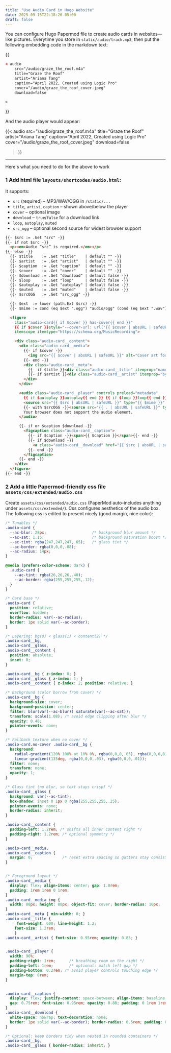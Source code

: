 ```yaml
---
title: "Use Audio Card in Hugo Website"
date: 2025-09-15T22:18:26-05:00
draft: false
---
```


You can configure Hugo Papermod file to create audio cards in websites—like pictures. Everytime you store in `static/audio/track.mp3`, then put the following embedding code in the markdown text:

{{

```html
< audio
    src="/audio/graze_the_roof.m4a"
    title="Graze the Roof"
    artist="Ariana Tang"
    caption="April 2022, Created using Logic Pro"
    cover="/audio/graze_the_roof_cover.jpeg"
    download=false

>
```

}}

And the audio player would appear:

{{< audio
    src="/audio/graze_the_roof.m4a"
    title="Graze the Roof"
    artist="Ariana Tang"
    caption="April 2022, Created using Logic Pro"
    cover="/audio/graze_the_roof_cover.jpeg"
    download=false

>}}

---

Here's what you need to do for the above to work

### 1 Add html file `layouts/shortcodes/audio.html`:

It supports:

- `src` (required) – MP3/WAV/OGG in `/static/...`
- `title`, `artist`, `caption` – shown above/below the player
- `cover` – optional image
- `download` – `true`/`false` for a download link
- `loop`, `autoplay`, `muted`
- `src_ogg` – optional second source for widest browser support

```html
{{- $src := .Get "src" -}}
{{- if not $src -}}
  <p><em>Audio “src” is required.</em></p>
{{- else -}}
  {{- $title    := .Get "title"    | default "" -}}
  {{- $artist   := .Get "artist"   | default "" -}}
  {{- $caption  := .Get "caption"  | default "" -}}
  {{- $cover    := .Get "cover"    | default "" -}}
  {{- $download := .Get "download" | default false -}}
  {{- $loop     := .Get "loop"     | default false -}}
  {{- $autoplay := .Get "autoplay" | default false -}}
  {{- $muted    := .Get "muted"    | default false -}}
  {{- $srcOGG   := .Get "src_ogg" -}}

  {{- $ext  := lower (path.Ext $src) -}}
  {{- $mime := cond (eq $ext ".ogg") "audio/ogg" (cond (eq $ext ".wav") "audio/wav" "audio/mpeg") -}}

  <figure
    class="audio-card{{ if $cover }} has-cover{{ end }}"
    {{ if $cover }}style="--cover-url: url('{{ $cover | absURL | safeURL }}');"{{ end }}
    itemscope itemtype="https://schema.org/MusicRecording">

    <div class="audio-card__content">
      <div class="audio-card__media">
        {{- if $cover -}}
          <img src="{{ $cover | absURL | safeURL }}" alt="Cover art for {{ $title }}" loading="lazy" itemprop="image" />
        {{- end -}}
        <div class="audio-card__meta">
          {{- if $title }}<div class="audio-card__title" itemprop="name">{{ $title }}</div>{{- end }}
          {{- if $artist }}<div class="audio-card__artist" itemprop="byArtist">{{ $artist }}</div>{{- end }}
        </div>
      </div>

      <audio class="audio-card__player" controls preload="metadata"
        {{ if $autoplay }}autoplay{{ end }} {{ if $loop }}loop{{ end }} {{ if $muted }}muted{{ end }}>
        <source src="{{ $src | absURL | safeURL }}" type="{{ $mime }}" />
        {{- with $srcOGG -}}<source src="{{ . | absURL | safeURL }}" type="audio/ogg" />{{- end -}}
        Your browser does not support the audio element.
      </audio>

      {{- if or $caption $download -}}
        <figcaption class="audio-card__caption">
          {{- if $caption -}}<span>{{ $caption }}</span>{{- end -}}
          {{- if $download -}}
            <a class="audio-card__download" href="{{ $src | absURL | safeURL }}" download>Download</a>
          {{- end -}}
        </figcaption>
      {{- end -}}
    </div>
  </figure>
{{- end -}}

```

### 2 Add a little Papermod-friendly css file `assets/css/extended/audio.css`

Create `assets/css/extended/audio.css` (PaperMod auto-includes anything under `assets/css/extended/`). Css configures aesthetics of the audio box. The following css is edited to present nicely (good margin, nice color):

```css
/* Tunables */
.audio-card {
  --ac-blur: 28px;                    /* background blur amount */
  --ac-sat: 1.15;                     /* background saturation boost */
  --ac-tint: rgba(247,247,247,.65);   /* glass tint */
  --ac-border: rgba(0,0,0,.08);
  --ac-radius: 14px;
}

@media (prefers-color-scheme: dark) {
  .audio-card {
    --ac-tint: rgba(26,26,26,.40);
    --ac-border: rgba(255,255,255,.12);
  }
}

/* Card base */
.audio-card {
  position: relative;
  overflow: hidden;
  border-radius: var(--ac-radius);
  border: 1px solid var(--ac-border);
}

/* Layering: bg(0) < glass(1) < content(2) */
.audio-card__bg,
.audio-card__glass,
.audio-card__content {
  position: absolute;
  inset: 0;
}

.audio-card__bg { z-index: 0; }
.audio-card__glass { z-index: 1; }
.audio-card__content { z-index: 2; position: relative; }

/* Background (color borrow from cover) */
.audio-card__bg {
  background-size: cover;
  background-position: center;
  filter: blur(var(--ac-blur)) saturate(var(--ac-sat));
  transform: scale(1.08); /* avoid edge clipping after blur */
  opacity: 0.48;
  pointer-events: none;
}

/* Fallback texture when no cover */
.audio-card.no-cover .audio-card__bg {
  background:
    radial-gradient(120% 100% at 10% 0%, rgba(0,0,0,.05), rgba(0,0,0,0)),
    linear-gradient(135deg, rgba(0,0,0,.03), rgba(0,0,0,.01));
  filter: none;
  transform: none;
  opacity: 1;
}

/* Glass tint (no blur, so text stays crisp) */
.audio-card__glass {
  background: var(--ac-tint);
  box-shadow: inset 0 1px 0 rgba(255,255,255,.25);
  pointer-events: none;
  border-radius: inherit;
}

.audio-card__content {
  padding-left: 1.2rem; /* shifts all inner content right */
  padding-right: 1.2rem; /* optional symmetry */
}

.audio-card__media,
.audio-card__caption {
  margin: 0;             /* reset extra spacing so gutters stay consistent */
}


/* Foreground layout */
.audio-card__media {
  display: flex; align-items: center; gap: 1.0rem;
  padding: 1rem 1rem 0 1rem;
}
.audio-card__media img {
  width: 88px; height: 88px; object-fit: cover; border-radius: 10px;
}
.audio-card__meta { min-width: 0; }
.audio-card__title {
     font-weight: 600; line-height: 1.2; 
    font-size: 1.2rem;
    }
.audio-card__artist { font-size: 0.95rem; opacity: 0.85; }


.audio-card__player {
  width: 96%;
  padding-right: 1rem;      /* breathing room on the right */
  padding-left: 1rem;       /* optional: match left gap */
  padding-bottom: 0.2rem; /* avoid player controls touching edge */
  margin-top: 0rem;
}


.audio-card__caption {
  display: flex; justify-content: space-between; align-items: baseline;
  gap: 0.75rem; font-size: 0.95rem; opacity: 0.88; padding: 0 1rem 1rem 1rem;
}
.audio-card__download {
  white-space: nowrap; text-decoration: none;
  border: 1px solid var(--ac-border); border-radius: 0.5rem; padding: 0.25rem 0.5rem;
}

/* Optional: keep borders tidy when nested in rounded containers */
.audio-card__bg,
.audio-card__glass { border-radius: inherit; }
```

